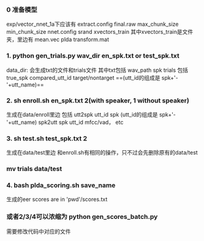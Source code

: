 ### 0 准备模型
exp/vector_nnet_1a下应该有
extract.config  final.raw  max_chunk_size  min_chunk_size  nnet.config  srand  xvectors_train
其中xvectors_train是文件夹，里边有
mean.vec  plda  transform.mat
### 1. python gen_trials.py wav_dir en_spk.txt or test_spk.txt
data_dir:
会生成txt的文件和trials文件
其中txt包括 wav_path spk
trials 包括 true_spk compared_utt_id target/nontarget
==(utt_id的组成是 spk+'-'+utt_name)==
### 2. sh enroll.sh en_spk.txt 2(with speaker, 1 without speaker)
生成在data/enroll里边
包括
utt2spk utt_id spk (utt_id的组成是 spk+'-'+utt_name)
spk2utt spk utt_id
mfcc/vad， etc
### 3. sh test.sh test_spk.txt 2
生成在data/test里边
和enroll.sh有相同的操作，只不过会先删除原有的data/test
### mv trials data/test
### 4. bash plda_scoring.sh save_name
生成的eer scores are in 'pwd'/scores.txt

### 或者2/3/4可以浓缩为 python gen_scores_batch.py
需要修改代码中对应的文件
